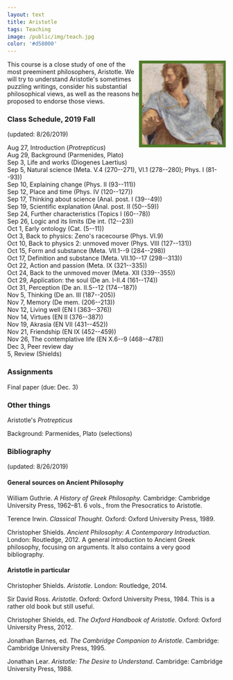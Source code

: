 ```yaml
---
layout: text
title: Aristotle
tags: Teaching
image: /public/img/teach.jpg
color: '#d58000'
---
```


<img class="img-single" align="right" src="/public/img/arist.jpg" width="200">

This course is a close study of one of the most preeminent philosophers, Aristotle. We will try to understand Aristotle's sometimes puzzling writings, consider his substantial philosophical views, as well as the reasons he proposed to endorse those views.

### Class Schedule, 2019 Fall

(updated: 8/26/2019)

Aug 27, Introduction (*Protrepticus*)
<br> Aug 29, Background (Parmenides, Plato)
<br> Sep 3, Life and works (Diogenes Laertius)
<br> Sep 5, Natural science (Meta. V.4 (270--271), VI.1 (278--280); Phys. I (81--93))
<br> Sep 10, Explaining change (Phys. II (93--111))
<br> Sep 12, Place and time (Phys. IV (120--127))
<br> Sep 17, Thinking about science (Anal. post. I (39--49))
<br> Sep 19, Scientific explanation (Anal. post. II (50--59))
<br> Sep 24, Further characteristics  (Topics I (60--78))
<br> Sep 26, Logic and its limits (De int. (12--23))
<br> Oct 1, Early ontology (Cat. (5--11))
<br> Oct 3, Back to physics: Zeno's racecourse (Phys. VI.9)
<br> Oct 10, Back to physics 2: unmoved mover (Phys. VIII (127--131))
<br> Oct 15, Form and substance (Meta. VII.1--9 (284--298))
<br> Oct 17, Definition and substance (Meta. VII.10--17 (298--313))
<br> Oct 22, Action and passion (Meta. IX (321--335))
<br> Oct 24, Back to the unmoved mover (Meta. XII (339--355))
<br> Oct 29, Application: the soul (De an. I-II.4 (161--174))
<br> Oct 31, Perception (De an. II.5--12 (174--187))
<br> Nov 5, Thinking (De an. III (187--205))
<br> Nov 7, Memory (De mem. (206--213))
<br> Nov 12, Living well (EN I (363--376))
<br> Nov 14, Virtues (EN II (376--387))
<br> Nov 19, Akrasia (EN VII (431--452))
<br> Nov 21, Friendship (EN IX (452--459))
<br> Nov 26, The contemplative life (EN X.6--9 (468--478))
<br> Dec 3, Peer review day
<br> 5, Review (Shields)


### Assignments

Final paper (due: Dec. 3)


### Other things

Aristotle's *Protrepticus*

Background: Parmenides, Plato (selections)




### Bibliography

(updated: 8/26/2019)

#### General sources on Ancient Philosophy

William Guthrie. _A History of Greek Philosophy._ Cambridge: Cambridge University Press, 1962–81. 6 vols., from the Presocratics to Aristotle.

Terence Irwin. _Classical Thought._ Oxford: Oxford University Press, 1989.

Christopher Shields. *Ancient Philosophy: A Contemporary Introduction.* London: Routledge, 2012. A general introduction to Ancient Greek philosophy, focusing on arguments. It also contains a very good bibliography.


#### Aristotle in particular

Christopher Shields. _Aristotle_.  London: Routledge, 2014.

Sir David Ross. _Aristotle_. Oxford: Oxford University Press, 1984. This is a rather old book but still useful.

Christopher Shields, ed. _The Oxford Handbook of Aristotle_. Oxford: Oxford University Press, 2012.

Jonathan Barnes, ed. _The Cambridge Companion to Aristotle_. Cambridge: Cambridge University Press, 1995.

Jonathan Lear. _Aristotle: The Desire to Understand_. Cambridge: Cambridge University Press, 1988.
